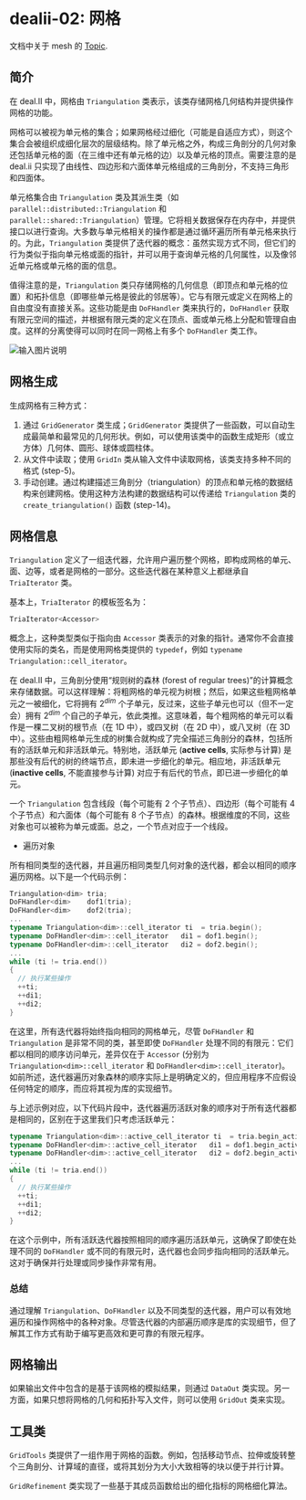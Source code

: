 # dealii-02: 网格

文档中关于 mesh 的 [Topic](https://www.dealii.org/current/doxygen/deal.II/group__grid.html).

## 简介

在 deal.II 中，网格由 `Triangulation` 类表示，该类存储网格几何结构并提供操作网格的功能。

网格可以被视为单元格的集合；如果网格经过细化（可能是自适应方式），则这个集合会被组织成细化层次的层级结构。除了单元格之外，构成三角剖分的几何对象还包括单元格的面（在三维中还有单元格的边）以及单元格的顶点。需要注意的是 deal.ii 只实现了由线性、四边形和六面体单元格组成的三角剖分，不支持三角形和四面体。

单元格集合由 `Triangulation` 类及其派生类（如 `parallel::distributed::Triangulation` 和 `parallel::shared::Triangulation`）管理。它将相关数据保存在内存中，并提供接口以进行查询。大多数与单元格相关的操作都是通过循环遍历所有单元格来执行的。为此，`Triangulation` 类提供了迭代器的概念：虽然实现方式不同，但它们的行为类似于指向单元格或面的指针，并可以用于查询单元格的几何属性，以及像邻近单元格或单元格的面的信息。

值得注意的是，`Triangulation` 类只存储网格的几何信息（即顶点和单元格的位置）和拓扑信息（即哪些单元格是彼此的邻居等）。它与有限元或定义在网格上的自由度没有直接关系。这些功能是由 `DoFHandler` 类来执行的，`DoFHandler` 获取有限元空间的描述，并根据有限元类的定义在顶点、面或单元格上分配和管理自由度。这样的分离使得可以同时在同一网格上有多个 `DoFHandler` 类工作。


![输入图片说明](https://www.dealii.org/current/doxygen/deal.II/dot_inline_dotgraph_7.png)





## 网格生成

生成网格有三种方式：

1.  通过 `GridGenerator` 类生成；`GridGenerator` 类提供了一些函数，可以自动生成最简单和最常见的几何形状。例如，可以使用该类中的函数生成矩形（或立方体）几何体、圆形、球体或圆柱体。
2.  从文件中读取；使用 `GridIn` 类从输入文件中读取网格，该类支持多种不同的格式 (step-5)。
3.  手动创建。通过构建描述三角剖分（triangulation）的顶点和单元格的数据结构来创建网格。使用这种方法构建的数据结构可以传递给 `Triangulation` 类的 `create_triangulation()` 函数 (step-14)。


## 网格信息

`Triangulation` 定义了一组迭代器，允许用户遍历整个网格，即构成网格的单元、面、边等，或者是网格的一部分。这些迭代器在某种意义上都继承自 `TriaIterator` 类。

基本上，`TriaIterator` 的模板签名为：
```cpp
TriaIterator<Accessor>
```
概念上，这种类型类似于指向由 `Accessor` 类表示的对象的指针。通常你不会直接使用实际的类名，而是使用网格类提供的 `typedef`，例如 `typename Triangulation::cell_iterator`。

在 deal.II 中，三角剖分使用“规则树的森林 (forest of regular trees)”的计算概念来存储数据。可以这样理解：将粗网格的单元视为树根；然后，如果这些粗网格单元之一被细化，它将拥有 $2^{dim}$ 个子单元，反过来，这些子单元也可以（但不一定会）拥有 $2^{dim}$ 个自己的子单元，依此类推。这意味着，每个粗网格的单元可以看作是一棵二叉树的根节点（在 1D 中），或四叉树（在 2D 中），或八叉树（在 3D 中）。这些由粗网格单元生成的树集合就构成了完全描述三角剖分的森林，包括所有的活跃单元和非活跃单元。特别地，活跃单元 (**active cells**, 实际参与计算) 是那些没有后代的树的终端节点，即未进一步细化的单元。相应地，非活跃单元 (**inactive cells**, 不能直接参与计算) 对应于有后代的节点，即已进一步细化的单元。

一个 `Triangulation` 包含线段（每个可能有 2 个子节点）、四边形（每个可能有 4 个子节点）和六面体（每个可能有 8 个子节点）的森林。根据维度的不同，这些对象也可以被称为单元或面。总之，一个节点对应于一个线段。


* 遍历对象

所有相同类型的迭代器，并且遍历相同类型几何对象的迭代器，都会以相同的顺序遍历网格。以下是一个代码示例：

```cpp
Triangulation<dim> tria;
DoFHandler<dim>    dof1(tria);
DoFHandler<dim>    dof2(tria);
...
typename Triangulation<dim>::cell_iterator ti  = tria.begin();
typename DoFHandler<dim>::cell_iterator   di1 = dof1.begin();
typename DoFHandler<dim>::cell_iterator   di2 = dof2.begin();
...
while (ti != tria.end())
{
  // 执行某些操作
  ++ti;
  ++di1;
  ++di2;
}
```

在这里，所有迭代器将始终指向相同的网格单元，尽管 `DoFHandler` 和 `Triangulation` 是非常不同的类，甚至即使 `DoFHandler` 处理不同的有限元：它们都以相同的顺序访问单元，差异仅在于 `Accessor` (分别为 `Triangulation<dim>::cell_iterator` 和 `DoFHandler<dim>::cell_iterator`)。如前所述，迭代器遍历对象森林的顺序实际上是明确定义的，但应用程序不应假设任何特定的顺序，而应将其视为库的实现细节。

与上述示例对应，以下代码片段中，迭代器遍历活跃对象的顺序对于所有迭代器都是相同的，区别在于这里我们只考虑活跃单元：

```cpp
typename Triangulation<dim>::active_cell_iterator ti  = tria.begin_active();
typename DoFHandler<dim>::active_cell_iterator   di1 = dof1.begin_active();
typename DoFHandler<dim>::active_cell_iterator   di2 = dof2.begin_active();
...
while (ti != tria.end())
{
  // 执行某些操作
  ++ti;
  ++di1;
  ++di2;
}
```

在这个示例中，所有活跃迭代器按照相同的顺序遍历活跃单元，这确保了即使在处理不同的 `DoFHandler` 或不同的有限元时，迭代器也会同步指向相同的活跃单元。这对于确保并行处理或同步操作非常有用。

### 总结

通过理解 `Triangulation`、`DoFHandler` 以及不同类型的迭代器，用户可以有效地遍历和操作网格中的各种对象。尽管迭代器的内部遍历顺序是库的实现细节，但了解其工作方式有助于编写更高效和更可靠的有限元程序。





## 网格输出

如果输出文件中包含的是基于该网格的模拟结果，则通过 `DataOut` 类实现。另一方面，如果只想将网格的几何和拓扑写入文件，则可以使用 `GridOut` 类来实现。


## 工具类  

`GridTools` 类提供了一组作用于网格的函数。例如，包括移动节点、拉伸或旋转整个三角剖分、计算域的直径，或将其划分为大小大致相等的块以便于并行计算。

`GridRefinement` 类实现了一些基于其成员函数给出的细化指标的网格细化算法。
<!--stackedit_data:
eyJoaXN0b3J5IjpbLTE2MjI3MTk0NDIsLTYxMjM1OTM1LDc4Nj
k4MzQxNyw3MDM4Mzk5ODksNTg1OTIwMjA4LDg2MDYzOTIwLDY1
MDczNzUwMSwxOTAzMjI1NTg0LC05NDE0NTE2MjQsLTQwMzk3Mz
gsMTA5MDk0ODI5XX0=
-->